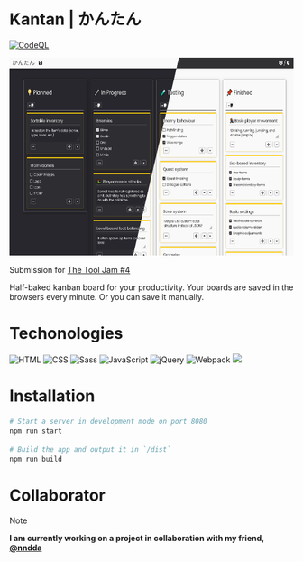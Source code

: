 # Kantan \| かんたん

[![CodeQL](https://github.com/Zevhys/tool-jam-4/actions/workflows/codeql.yml/badge.svg)](https://github.com/Zevhys/tool-jam-4/actions/workflows/codeql.yml)
<div align="center">
  <img src="preview.png" height="350px">
</div>

Submission for [The Tool Jam #4](https://itch.io/jam/the-tool-jam-4)

Half-baked kanban board for your productivity. Your boards are saved in the browsers every minute. Or you can save it manually.

# Techonologies
![HTML](https://img.shields.io/badge/HTML-E34F26?style=flat-square&logo=html5&logoColor=ffffff)
![CSS](https://img.shields.io/badge/CSS-1572B6?style=flat-square&logo=css3&logoColor=ffffff)
![Sass](https://img.shields.io/badge/Sass-CC6699?style=flat-square&logo=sass&logoColor=white)
![JavaScript](https://img.shields.io/badge/JavaScript-F7DF1E?style=flat-square&logo=javascript&logoColor=000000)
![jQuery](https://img.shields.io/badge/jQuery-0769AD?style=flat-square&logo=jquery&logoColor=white)
![Webpack](https://img.shields.io/badge/Webpack-8DD6F9?style=flat-square&logo=webpack&logoColor=white)
![](https://img.shields.io/badge/Font%20Awesome-528DD7?style=flat-square&logo=fontawesome&logoColor=ffffff)

# Installation
```bash
# Start a server in development mode on port 8080
npm run start

# Build the app and output it in `/dist`
npm run build
```

# Collaborator
> [!NOTE]  
> <b>I am currently working on a project in collaboration with my friend, [@nndda](https://github.com/nndda)</b>
